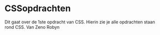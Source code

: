 # CSSopdrachten
Dit gaat over de 1ste opdracht van CSS. Hierin zie je alle opdrachten staan rond CSS. 
Van Zeno Robyn

